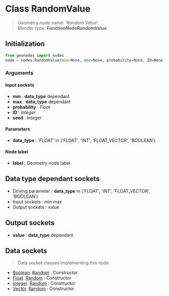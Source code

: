 
# Class RandomValue

> Geometry node name: _'Random Value'_<br>Blender type:  **FunctionNodeRandomValue**

## Initialization


```python
from geonodes import nodes
node = nodes.RandomValue(min=None, max=None, probability=None, ID=None, seed=None, data_type='FLOAT', label=None)
```


### Arguments


#### Input sockets



- **min** : **data_type** dependant
- **max** : **data_type** dependant
- **probability** : _Float_
- **ID** : _Integer_
- **seed** : _Integer_



#### Parameters



- **data_type** : _'FLOAT'_ in ('FLOAT', 'INT', 'FLOAT_VECTOR', 'BOOLEAN')



#### Node label



- **label** : Geometry node label



## Data type dependant sockets



- Driving parameter : **data_type** in ('FLOAT', 'INT', 'FLOAT_VECTOR', 'BOOLEAN')
- Input sockets : min max
- Output sockets : value



## Output sockets



- **value** : **data_type** dependant



## Data sockets

> Data socket classes implementing this node


- [Boolean](aaa). [Random](bbb) : Constructor
- [Float](aaa). [Random](bbb) : Constructor
- [Integer](aaa). [Random](bbb) : Constructor
- [Vector](aaa). [Random](bbb) : Constructor



